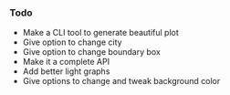 ### Todo
* Make a CLI tool to generate beautiful plot
* Give option to change city
* Give option to change boundary box
* Make it a complete API
* Add better light graphs
* Give options to change and tweak background color
